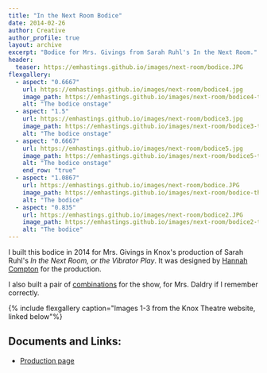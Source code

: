 ```yaml
---
title: "In the Next Room Bodice"
date: 2014-02-26
author: Creative
author_profile: true
layout: archive
excerpt: "Bodice for Mrs. Givings from Sarah Ruhl's In the Next Room."
header:
  teaser: https://emhastings.github.io/images/next-room/bodice.JPG
flexgallery:
  - aspect: "0.6667"
    url: https://emhastings.github.io/images/next-room/bodice4.jpg
    image_path: https://emhastings.github.io/images/next-room/bodice4-th.jpg
    alt: "The bodice onstage"  
  - aspect: "1.5"
    url: https://emhastings.github.io/images/next-room/bodice3.jpg
    image_path: https://emhastings.github.io/images/next-room/bodice3-th.jpg
    alt: "The bodice onstage"  
  - aspect: "0.6667"
    url: https://emhastings.github.io/images/next-room/bodice5.jpg
    image_path: https://emhastings.github.io/images/next-room/bodice5-th.jpg
    alt: "The bodice onstage"
    end_row: "true"
  - aspect: "1.0867"
    url: https://emhastings.github.io/images/next-room/bodice.JPG
    image_path: https://emhastings.github.io/images/next-room/bodice-th.jpg
    alt: "The bodice"
  - aspect: "0.835"
    url: https://emhastings.github.io/images/next-room/bodice2.JPG
    image_path: https://emhastings.github.io/images/next-room/bodice2-th.jpg
    alt: "The bodice"
---
```


I built this bodice in 2014 for Mrs. Givings in Knox's production of Sarah Ruhl's _In the Next Room, or the Vibrator Play_. It was designed by [Hannah Compton](https://www.hannahcomptondesign.com/) for the production.

I also built a pair of [combinations](https://www.google.com/search?q=combination+edwardian&rlz=1C1GCEV_en&source=lnms&tbm=isch&sa=X&ved=0ahUKEwjL9aizw7jjAhXRAp0JHQuBBI4Q_AUIESgC&biw=1536&bih=722&dpr=1.25) for the show, for Mrs. Daldry if I remember correctly.

{% include flexgallery caption="Images 1-3 from the Knox Theatre website, linked below"%}

## Documents and Links:
* [Production page](https://knoxtheatre.org/project/in-the-next-room-or-the-vibrator-play/)



